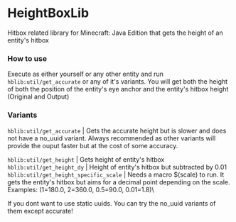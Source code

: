 # HeightBoxLib
 Hitbox related library for Minecraft: Java Edition that gets the height of an entity's hitbox

### How to use
 Execute as either yourself or any other entity and run `hblib:util/get_accurate` or any of it's variants.
 You will get both the height of both the position of the entity's eye anchor and the entity's hitbox height (Original and Output)

 ### Variants
  `hblib:util/get_accurate` | Gets the accurate height but is slower and does not have a no_uuid variant. Always recommended as other variants will provide the ouput faster but at the cost of some accuracy.

 `hblib:util/get_height` | Gets height of entity's hitbox\
 `hblib:util/get_height_dy` | Height of entity's hitbox but subtracted by 0.01\
 `hblib:util/get_height_specific_scale` | Needs a macro $(scale) to run. It gets the entity's hitbox but aims for a decimal point depending on the scale. Examples: (1=180.0, 2=360.0, 0.5=90.0, 0.01=1.8)\

If you dont want to use static uuids. You can try the no_uuid variants of them except accurate!
